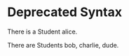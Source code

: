 # Deprecated Syntax

There is a Student alice.
<!--     ^
warning: the 'a <type> <name>' syntax is deprecated and will be unsupported in v0.9.0 [descriptor.indefinite.deprecated]
write 'the Student alice' instead
-->

There are Students bob, charlie, dude.
<!--      ^
warning: the '<type>s <names>' syntax is deprecated and will be unsupported in v0.9.0 [descriptor.multi.indefinite.deprecated]
write 'the Students bob charlie dude' instead
-->
